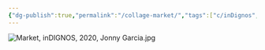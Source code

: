 ```yaml
---
{"dg-publish":true,"permalink":"/collage-market/","tags":["c/inDignos","c/neon","c/red","c/flat-background","c/black","c/woman","c/lips","c/man","c/vampire","c/2020"],"created":"2024-01-22T14:07:21.000-05:00","updated":"2024-04-15T12:04:35.483-04:00"}
---
```



![Market, inDIGNOS, 2020, Jonny Garcia.jpg](/img/user/MEDIA/Market,%20inDIGNOS,%202020,%20Jonny%20Garcia.jpg)
